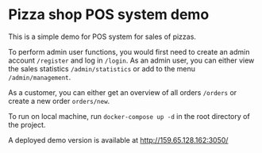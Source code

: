 # Pizza shop POS system demo

This is a simple demo for POS system for sales of pizzas.

To perform admin user functions, you would first need to create an admin account `/register` and log in `/login`.
As an admin user, you can either view the sales statistics `/admin/statistics` or add to the menu `/admin/management`.

As a customer, you can either get an overview of all orders `/orders` or create a new order `orders/new`.

To run on local machine, run `docker-compose up -d` in the root directory of the project.

A deployed demo version is available at http://159.65.128.162:3050/
